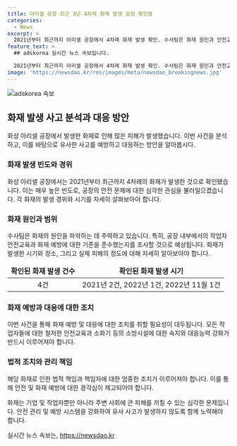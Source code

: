 ```yaml
---
title: 아리셀 공장 최근 3년 4차례 화재 발생 공정 확인중
categories:
  - News
excerpt: >
  2021년부터 최근까지 아리셀 공장에서 4차례 화재 발생 확인. 수사팀은 화재 원인과 안전교육 등을 조사 중. 지난달 화재 사고로 23명 사망, 8명 다쳐. 3년간 4차례 화재로 안전문제 논란. 수사팀은 리튬 배터리 공정 과정과 안전수칙 이행 여부 등을 파악 중. 아리셀 측 관계자들과 외주업체 관계자 등 69명 조사될 예정.
feature_text: >
  ## adskorea 실시간 뉴스 속보입니다.

  2021년부터 최근까지 아리셀 공장에서 4차례 화재 발생 확인. 수사팀은 화재 원인과 안전교육 등을 조사 중. 지난달 화재 사고로 23명 사망, 8명 다쳐. 3년간 4차례 화재로 안전문제 논란. 수사팀은 리튬 배터리 공정 과정과 안전수칙 이행 여부 등을 파악 중. 아리셀 측 관계자들과 외주업체 관계자 등 69명 조사될 예정.
image: 'https://newsdao.kr/res/images/meta/newsdao_breakingnews.jpg'
---
```


<p><img src="https://newsdao.kr/res/images/meta/newsdao_breakingnews.jpg" alt="adskorea 속보" /></p>

<h2 data-ke-size="size26">화재 발생 사고 분석과 대응 방안</h2>

<p data-ke-size="size16">화성 아리셀 공장에서 발생한 화재로 인해 많은 피해가 발생했습니다. 이번 사건을 분석하고, 이를 바탕으로 유사한 사고를 예방하고 대응하는 방안을 알아봅시다.</p>

<h3>화재 발생 빈도와 경위</h3>

<p data-ke-size="size16">화성 아리셀 공장에서는 2021년부터 최근까지 4차례의 화재가 발생한 것으로 확인됐습니다. 이는 매우 높은 빈도로, 공장의 안전 문제에 대한 심각한 관심을 불러일으켰습니다. 각 화재의 발생 경위와 시기를 자세히 살펴보아야 합니다.</p>

<h3>화재 원인과 범위</h3>

<p data-ke-size="size16">수사팀은 화재의 원인을 파악하는 데 주력하고 있습니다. 특히, 공장 내부에서의 작업자 안전교육과 화재 예방에 대한 기준을 준수했는지를 조사할 것으로 예상됩니다. 화재가 발생한 시기와 장소, 그리고 실제 피해의 정도에 대해 자세히 알아보아야 합니다. </p>

<table>
<thead>
<tr>
<td style="text-align: center; height: 17px;"><b>확인된 화재 발생 건수</b></td>
<td style="text-align: center; height: 17px;"><b>확인된 화재 발생 시기</b></td>
</tr>
</thead>
<tbody>
<tr>
<td style="text-align: center; height: 17px;">4건</td>
<td style="text-align: center; height: 17px;">2021년 2건, 2022년 1건, 2022년 11월 1건</td>
</tr>
</tbody>
</table>

<h3>화재 예방과 대응에 대한 조치</h3>

<p data-ke-size="size16">이번 사건을 통해 화재 예방 및 대응에 대한 조치를 취할 필요성이 대두됩니다. 모든 작업자들에 대한 철저한 안전교육과 소화기 등의 소방시설에 대한 숙지와 대응능력 강화가 반드시 이루어져야 합니다.</p>

<h3>법적 조치와 관리 책임</h3>

<p data-ke-size="size16">해당 화재로 인한 법적 책임과 책임자에 대한 엄중한 조치가 이루어져야 합니다. 이를 통해 안전 및 화재 예방에 대한 경각심이 제고되어야 합니다. </p>

<p data-ke-size="size16">화재는 기업 및 작업자뿐만 아니라 주변 사회에 큰 피해를 끼칠 수 있는 심각한 문제입니다. 안전 관리 및 예방 시스템을 강화하여 유사 사고가 발생하지 않도록 함께 노력해야 합니다.</p>
실시간 뉴스 속보는, <a href="https://newsdao.kr" rel="dofollow">https://newsdao.kr</a>


